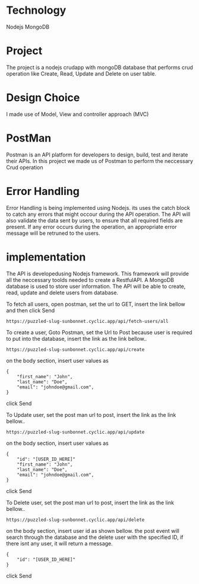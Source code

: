 # Technology
Nodejs
MongoDB

# Project
The project is a nodejs crudapp with mongoDB database that performs crud operation like Create, Read, Update and Delete on user table.

 # Design Choice
 I made use of Model, View and controller approach (MVC)

# PostMan
Postman is an API platform for developers to design, build, test and iterate their APIs. In this project we made us of Postman to perform the neccessary Crud operation

# Error Handling
Error Handling is being implemented using Nodejs. its uses the catch block to catch any errors that might occour during the API operation. The API will also validate the data sent by users, to ensure that all required fields are present. If any error occurs during the operation, an appropriate error message will be retruned to the users. 

# implementation
The API is developedusing Nodejs framework. This framework will provide all the neccessary toolds needed to create a RestfulAPI. A MongoDB database is used to store user information. The API will be able to create, read, update and delete users from database.

To fetch all users, open postman, set the url to GET, insert the link bellow and then click Send
```
https://puzzled-slug-sunbonnet.cyclic.app/api/fetch-users/all
```

To create a user,
Goto Postman, set the Url to Post because user is required to put into the database, insert the link as the link bellow..
```
https://puzzled-slug-sunbonnet.cyclic.app/api/create
``` 
on the body section, insert user values as 
```
{ 
    "first_name": "John", 
    "last_name": "Doe", 
    "email": "johndoe@gmail.com", 
} 
```
click Send



To Update user, set the post man url to post, insert the link as the link bellow..
```
https://puzzled-slug-sunbonnet.cyclic.app/api/update
``` 
on the body section, insert user values as 
```
{ 
    "id": "[USER_ID_HERE]"
    "first_name": "John", 
    "last_name": "Doe", 
    "email": "johndoe@gmail.com", 
} 
```
click Send

To Delete user, set the post man url to post, insert the link as the link bellow..
```
https://puzzled-slug-sunbonnet.cyclic.app/api/delete
``` 
on the body section, insert user id as shown bellow. the post event will search through the database and the delete user with the specified ID, if there isnt any user, it will return a message.
```
{ 
    "id": "[USER_ID_HERE]" 
} 
```
click Send